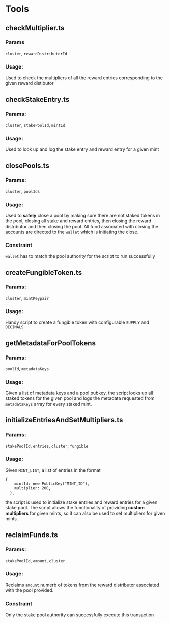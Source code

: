# Tools

## checkMultiplier.ts

### Params

`cluster`, `rewardDistributorId`

### Usage:

Used to check the multipliers of all the reward entries corresponding to the given reward distibutor

## checkStakeEntry.ts

### Params:

`cluster`, `stakePoolId`, `mintId`

### Usage:

Used to look up and log the stake entry and reward entry for a given mint

## closePools.ts

### Params:

`cluster`, `poolIds`

### Usage:

Used to **safely** close a pool by making sure there are not staked tokens in the pool, closing all stake and reward entries, then closing the reward distributor and then closing the pool. All fund associated with closing the accounts are directed to the `wallet` which is initiating the close.

### Constraint

`wallet` has to match the pool authority for the script to run successfully

## createFungibleToken.ts

### Params:

`cluster`, `mintKeypair`

### Usage:

Handy script to create a fungible token with configurable `SUPPLY` and `DECIMALS`

## getMetadataForPoolTokens

### Params:

`poolId`, `metadataKeys`

### Usage:

Given a list of metadata keys and a pool pubkey, the script looks up all staked tokens for the given pool and logs the metadata requested from `metadataKeys` array for every staked mint.

## initializeEntriesAndSetMultipliers.ts

### Params:

`stakePoolId`, `entries`, `cluster`, `fungible`

### Usage:

Given `MINT_LIST`, a list of entries in the format

```
{
    mintId: new PublicKey("MINT_ID"),
    multiplier: 200,
  },
```

the script is used to initialize stake entries and reward entries for a given stake pool. The script allows the functionality of providing **custom multipliers** for given mints, so it can also be used to set multipliers for given mints.

## reclaimFunds.ts

### Params:

`stakePoolId`, `amount`, `cluster`

### Usage:

Reclaims `amount` numerb of tokens from the reward distributor associated with the pool provided.

### Constraint

Only the stake pool authority can successfully execute this transaction
